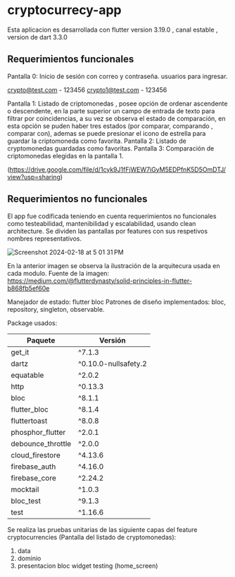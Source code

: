 # cryptocurrecy-app

Esta aplicacion es desarrollada con flutter version 3.19.0 , canal  estable , version de dart 3.3.0

## Requerimientos funcionales 

Pantalla 0: Inicio de sesión con correo y contraseña.
usuarios para ingresar.

crypto@test.com - 123456
crypto1@test.com - 123456

Pantalla 1: Listado de criptomonedas , posee opción de ordenar ascendente o descendente, en la parte superior un campo de entrada de texto para filtrar por coincidencias, a su vez se observa el estado de comparación,
en esta opción se puden haber tres estados (por comparar, comparando , comparar con), ademas se puede presionar el icono de estrella para guardar la criptomoneda como favorita.
Pantalla 2: Listado de cryptomonedas guardadas como favoritas.
Pantalla 3: Comparación de criptomonedas elegidas en la pantalla 1.

(https://drive.google.com/file/d/1cyk9J1fFjWEW7iGyM5EDPfnK5D5OmDTJ/view?usp=sharing)

## Requerimientos no funcionales 

El app fue codificada teniendo en cuenta requerimientos no funcionales como testeabilidad, mantenibilidad y escalabilidad, usando clean architecture. 
Se dividen las pantallas por features con sus respetivos nombres representativos.

![Screenshot 2024-02-18 at 5 01 31 PM](https://github.com/davidC1991/cryptocurrency/assets/41081349/31b9f892-05c0-478c-aabd-bc854825fee6)

En la anterior imagen se observa la ilustración de la arquitecura usada en cada modulo. Fuente de la imagen: https://medium.com/@flutterdynasty/solid-principles-in-flutter-b868fb5ef60e

Manejador de estado: flutter bloc
Patrones de diseño implementados: bloc, repository, singleton, observable.

Package usados:

| Paquete              | Versión           |
|----------------------|-------------------|
| get_it               | ^7.1.3            |
| dartz                | ^0.10.0-nullsafety.2 |
| equatable           | ^2.0.2            |
| http                 | ^0.13.3           |
| bloc                 | ^8.1.1            |
| flutter_bloc         | ^8.1.4            |
| fluttertoast         | ^8.0.8            |
| phosphor_flutter     | ^2.0.1            |
| debounce_throttle    | ^2.0.0            |
| cloud_firestore     | ^4.13.6           |
| firebase_auth        | ^4.16.0           |
| firebase_core        | ^2.24.2           |
| mocktail             | ^1.0.3            |
| bloc_test            | ^9.1.3            |
| test                 | ^1.16.6           |

Se realiza las pruebas unitarias de las siguiente capas del feature cryptocurrencies (Pantalla del listado de cryptomonedas):
1. data
2. dominio
3. presentacion
   bloc
   widget testing (home_screen)

       



